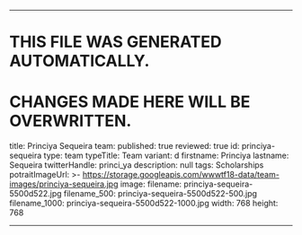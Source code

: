 ----

# THIS FILE WAS GENERATED AUTOMATICALLY.
# CHANGES MADE HERE WILL BE OVERWRITTEN.

title: Princiya Sequeira
team:
  published: true
  reviewed: true
  id: princiya-sequeira
  type: team
  typeTitle: Team
  variant: d
  firstname: Princiya
  lastname: Sequeira
  twitterHandle: princi_ya
  description: null
  tags: Scholarships
  potraitImageUrl: >-
    https://storage.googleapis.com/wwwtf18-data/team-images/princiya-sequeira.jpg
  image:
    filename: princiya-sequeira-5500d522.jpg
    filename_500: princiya-sequeira-5500d522-500.jpg
    filename_1000: princiya-sequeira-5500d522-1000.jpg
    width: 768
    height: 768

----

